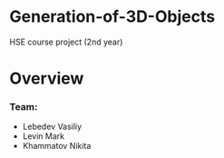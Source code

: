 # Generation-of-3D-Objects
HSE course project (2nd year)


# Overview


### Team:
- Lebedev Vasiliy
- Levin Mark
- Khammatov Nikita


